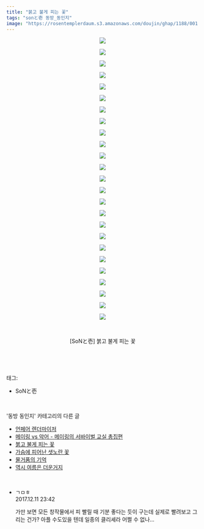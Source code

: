 ```yaml
---
title: "붉고 불게 피는 꽃"
tags: "sonと壱 동방_동인지"
image: "https://rosentemplerdaum.s3.amazonaws.com/doujin/ghap/1188/001.jpg"
---
```

<div class="article">
<p style="text-align: center; clear: none; float: none;"><img src="{{ site.imgserver10 }}/ghap/1188/001.jpg"/></p>
<p style="text-align: center; clear: none; float: none;"><img src="{{ site.imgserver10 }}/ghap/1188/002.jpg"/></p>
<p style="text-align: center; clear: none; float: none;"><img src="{{ site.imgserver10 }}/ghap/1188/003.jpg"/></p>
<p style="text-align: center; clear: none; float: none;"><img src="{{ site.imgserver10 }}/ghap/1188/004.jpg"/></p>
<p style="text-align: center; clear: none; float: none;"><img src="{{ site.imgserver10 }}/ghap/1188/005.jpg"/></p>
<p style="text-align: center; clear: none; float: none;"><img src="{{ site.imgserver10 }}/ghap/1188/006.jpg"/></p>
<p style="text-align: center; clear: none; float: none;"><img src="{{ site.imgserver10 }}/ghap/1188/007.jpg"/></p>
<p style="text-align: center; clear: none; float: none;"><img src="{{ site.imgserver10 }}/ghap/1188/008.jpg"/></p>
<p style="text-align: center; clear: none; float: none;"><img src="{{ site.imgserver10 }}/ghap/1188/009.jpg"/></p>
<p style="text-align: center; clear: none; float: none;"><img src="{{ site.imgserver10 }}/ghap/1188/010.jpg"/></p>
<p style="text-align: center; clear: none; float: none;"><img src="{{ site.imgserver10 }}/ghap/1188/011.jpg"/></p>
<p style="text-align: center; clear: none; float: none;"><img src="{{ site.imgserver10 }}/ghap/1188/012.jpg"/></p>
<p style="text-align: center; clear: none; float: none;"><img src="{{ site.imgserver10 }}/ghap/1188/013.jpg"/></p>
<p style="text-align: center; clear: none; float: none;"><img src="{{ site.imgserver10 }}/ghap/1188/014.jpg"/></p>
<p style="text-align: center; clear: none; float: none;"><img src="{{ site.imgserver10 }}/ghap/1188/015.jpg"/></p>
<p style="text-align: center; clear: none; float: none;"><img src="{{ site.imgserver10 }}/ghap/1188/016.jpg"/></p>
<p style="text-align: center; clear: none; float: none;"><img src="{{ site.imgserver10 }}/ghap/1188/017.jpg"/></p>
<p style="text-align: center; clear: none; float: none;"><img src="{{ site.imgserver10 }}/ghap/1188/018.jpg"/></p>
<p style="text-align: center; clear: none; float: none;"><img src="{{ site.imgserver10 }}/ghap/1188/019.jpg"/></p>
<p style="text-align: center; clear: none; float: none;"><img src="{{ site.imgserver10 }}/ghap/1188/020.jpg"/></p>
<p style="text-align: center; clear: none; float: none;"><img src="{{ site.imgserver10 }}/ghap/1188/021.jpg"/></p>
<p style="text-align: center; clear: none; float: none;"><img src="{{ site.imgserver10 }}/ghap/1188/022.jpg"/></p>
<p style="text-align: center; clear: none; float: none;"><img src="{{ site.imgserver10 }}/ghap/1188/023.jpg"/></p>
<p style="text-align: center; clear: none; float: none;"><img src="{{ site.imgserver10 }}/ghap/1188/024.jpg"/></p>
<p style="text-align: center; clear: none; float: none;"><img src="{{ site.imgserver10 }}/ghap/1188/025.jpg"/></p>
<p style="text-align: center; clear: none; float: none;"><br/></p>
<p style="text-align: center; clear: none; float: none;">[SoNと壱] 붉고 불게 피는 꽃</p>
<p><br/></p>
</div><br/>
<div class="tagTrail">
<p>태그: </p>
<ul>
<li>SoNと壱</li>
</ul>
</div><br/>
<div class="another">
<p>'동방 동인지' 카테고리의 다른 글</p>
<ul>
<li><a href="/ghap_1190">언페어 렌더마이저</a></li>
<li><a href="/ghap_1189">메이링 vs 악어 - 메이링의 서바이벌 교실 총집편</a></li>
<li><a href="/ghap_1188">붉고 불게 피는 꽃</a></li>
<li><a href="/ghap_1187">가슴에 피어난 샛노란 꽃</a></li>
<li><a href="/ghap_1186">물거품의 기억</a></li>
<li><a href="/ghap_1183">역시 여름은 더운거지</a></li>
</ul>
</div><br/>
<div class="cb_module cb_fluid">
<div class="cb_wrt cb_profile">
<div class="comment">
<ul>
<li class="cb_thumb_off" id="comment15150006">
<div class="cb_comment_area">
<div class="cb_info_area">
<div class="cb_section">
<span class="cb_nick_name">ㄱㅁㅎ</span>
</div>
<div class="cb_section">
<span class="cb_date">2017.12.11 23:42 </span>
</div>
</div>
<div class="cb_dsc_comment">
<p class="cb_dsc">
											가만 보면 모든 창작물에서 피 빨릴 때 기분 좋다는 듯이 구는데 실제로 빨려보고 그리는 건가? 아플 수도있을 텐데 일종의 클리셰라 어쩔 수 없나...
										</p>
</div>
</div></li>
</ul>
</div>
</div><!-- commentList close -->
</div><br/>
